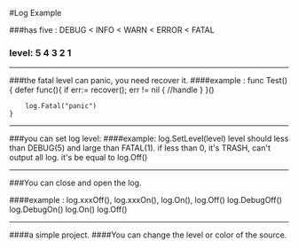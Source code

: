 #Log Example

###has five :  DEBUG < INFO < WARN < ERROR < FATAL
###  level:	5       4       3       2       1


------------------------------------
###the fatal level can panic, you need recover it. 
####example : 
    func Test(){
        defer func(){
            if err:= recover(); err != nil {
                //handle 
            }
        }()


        log.Fatal("panic")
    }   

---------------------------------------------
###you can set log level:
####example:
    log.SetLevel(level)
    level should less than DEBUG(5) and large than FATAL(1).
     if less than 0, it's TRASH, can't output all log.
     it's be equal to log.Off()

--------------------------------------
###You can close and open the log.

####example : log.xxxOff(), log.xxxOn(), log.On(), log.Off()
        log.DebugOff()
        log.DebugOn()
        log.On()
        log.Off()

------------------------------------
####a simple project.
####You can change the level or color of the source.



